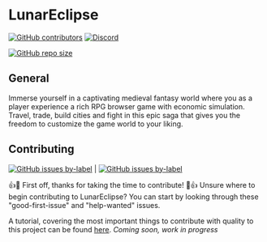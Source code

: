 # LunarEclipse

[![GitHub contributors][contributors-badge]][contributors-url]
[![Discord][discord-badge]][discord-url]

[![GitHub repo size][repo-size-badge]][repo-size-url]

## General

Immerse yourself in a captivating medieval fantasy world where you as a player experience a rich RPG browser game with economic simulation. Travel, trade, build cities and fight in this epic saga that gives you the freedom to customize the game world to your liking.

## Contributing

[![GitHub issues by-label](https://img.shields.io/github/issues/badges/shields/good-first-issue)][search-good-first-issue] |
[![GitHub issues by-label](https://img.shields.io/github/issues/badges/shields/help-wanted)][search-help-wanted]

:+1::tada: First off, thanks for taking the time to contribute! :tada::+1:
Unsure where to begin contributing to LunarEclipse? You can start by looking through these "good-first-issue" and "help-wanted" issues.

A tutorial, covering the most important things to contribute with quality to this project can be found [here](docs/tutorials/contribute.md).
_Coming soon, work in progress_

[contributors-badge]: https://img.shields.io/github/contributors/Equindar/LunarEclipse.svg
[contributors-url]: https://GitHub.com/dotnet/docs/graphs/contributors/
[discord-badge]: https://img.shields.io/discord/627529082246135808?logo=discord&logoColor=white&label=Discord&color=blue
[discord-url]: https://discord.gg/Whmy5SDpsU
[repo-size-badge]: https://img.shields.io/github/repo-size/Equindar/LunarEclipse
[repo-size-url]: https://github.com/Equindar/LunarEclipse
[search-good-first-issue]: https://github.com/Equindar/LunarEclipse/issues?q=is%3Aopen+no%3Aassignee+label%3Agood-first-issue
[search-help-wanted]: https://github.com/Equindar/LunarEclipse/issues?q=is%253Aopen+label%253Ahelp-wanted
